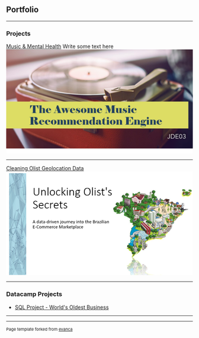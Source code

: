 ## Portfolio

---

### Projects

[Music & Mental Health](https://github.com/leepiau/mmh)
Write some text here
<img src="images/mmh.png?raw=true"/>

---

[Cleaning Olist Geolocation Data](https://leepiau.github.io/brazil_cep/brazil_cep.html)
<img src="images/olist.png?raw=true"/>

---


### Datacamp Projects

- [SQL Project - World's Oldest Business](https://leepiau.github.io/dc_oldest_biz/notebook.html)

---




---
<p style="font-size:11px">Page template forked from <a href="https://github.com/evanca/quick-portfolio">evanca</a></p>
<!-- Remove above link if you don't want to attibute -->
